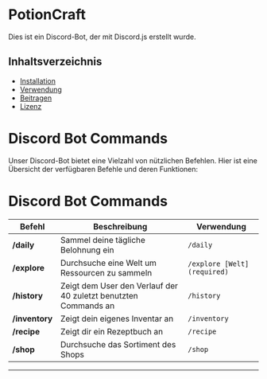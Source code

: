 # PotionCraft

Dies ist ein Discord-Bot, der mit Discord.js erstellt wurde.

## Inhaltsverzeichnis
- [Installation](#installation)
- [Verwendung](#verwendung)
- [Beitragen](#beitragen)
- [Lizenz](#lizenz)

# Discord Bot Commands

Unser Discord-Bot bietet eine Vielzahl von nützlichen Befehlen. Hier ist eine Übersicht der verfügbaren Befehle und deren Funktionen:

# Discord Bot Commands

| Befehl          | Beschreibung                                      | Verwendung                        |
|-----------------|---------------------------------------------------|-----------------------------------|
| **/daily**       | Sammel deine tägliche Belohnung ein    | `/daily`                           |
| **/explore**       | Durchsuche eine Welt um Ressourcen zu sammeln           | `/explore [Welt](required)`                           |
| **/history**       | Zeigt dem User den Verlauf der 40 zuletzt benutzten Commands an                | `/history`    |
| **/inventory**      | Zeigt dein eigenes Inventar an               | `/inventory`                          |
| **/recipe**     | Zeigt dir ein Rezeptbuch an             | `/recipe`                         |
| **/shop**       | Durchsuche das Sortiment des Shops                | `/shop`                           |
---